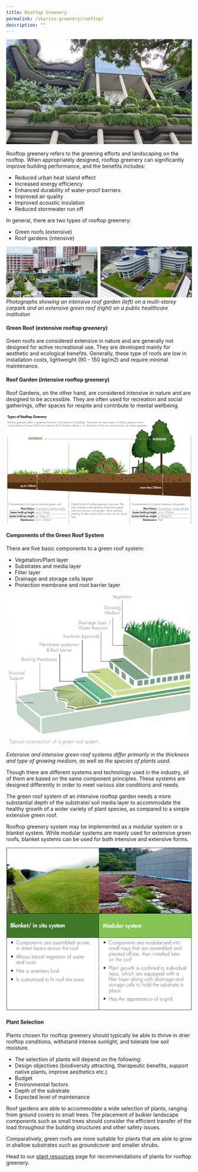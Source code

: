 ```yaml
---
title: Rooftop Greenery
permalink: /skyrise-greenery/rooftop/
description: ""
---
```

<img style="width:550px" src="/images/Skyrise%20Greenery/parkroyal.jpg">

Rooftop greenery refers to the greening efforts and landscaping on the rooftop. When appropriately designed, rooftop greenery can significantly improve building performance, and the benefits includes:

* Reduced urban heat island effect
* Increased energy efficiency
* Enhanced durability of water-proof barriers
* Improved air quality
* Improved acoustic insulation
* Reduced stormwater run off


In general, there are two types of rooftop greenery:

* Green roofs (extensive)
* Roof gardens (intensive)


![](/images/Skyrise%20Greenery/rooftop-intensive-extensive.png)
*Photographs showing an intensive roof garden (left) on a multi-storey carpark and an extensive green roof (right) on a public healthcare institution*

#### **Green Roof (extensive rooftop greenery)**
Green roofs are considered extensive in nature and are generally not designed for active recreational use. They are developed mainly for aesthetic and ecological benefits. Generally, these type of roofs are low in installation costs, lightweight (90 - 150 kg/m2) and require minimal maintenance.

#### **Roof Garden (intensive rooftop greenery)**
Roof Gardens, on the other hand, are considered intensive in nature and are designed to be accessible. They are often used for recreation and social gatherings, offer spaces for respite and contribute to mental wellbeing.

![](/images/Graphics/types-of-rooftop-greenery.PNG)

#### **Components of the Green Roof System**
There are five basic components to a green roof system:

*   Vegetation/Plant layer
*   Substrates and media layer
*   Filter layer
*   Drainage and storage cells layer
*   Protection membrane and root barrier layer

<img style="width:500px" src="/images/Graphics/green-roof-cross-section.png">

*Extensive and intensive green roof systems differ primarily in the thickness and type of growing medium, as well as the species of plants used.*

Though there are different systems and technology used in the industry, all of them are based on the same component principles. These systems are designed differently in order to meet various site conditions and needs.

The green roof system of an intensive rooftop garden needs a more substantial depth of the substrate/ soil media layer to accommodate the healthy growth of a wider variety of plant species, as compared to a simple extensive green roof.

Rooftop greenery system may be implemented as a modular system or a blanket system. While modular systems are mainly used for extensive green roofs, blanket systems can be used for both intensive and extensive forms.

<img style="width:550px" src="/images/Graphics/blanketmodularsystem.png">

#### **Plant Selection**
Plants chosen for rooftop greenery should typically be able to thrive in drier rooftop conditions, withstand intense sunlight, and tolerate low soil moisture.

* The selection of plants will depend on the following:
* Design objectives (biodiversity attracting, therapeutic benefits, support native plants, improve aesthetics etc.)
* Budget
* Environmental factors
* Depth of the substrate
* Expected level of maintenance

Roof gardens are able to accommodate a wide selection of plants, ranging from ground covers to small trees. The placement of bulkier landscape components such as small trees should consider the efficient transfer of the load throughout the building structures and other safety issues.
 
Comparatively, green roofs are more suitable for plants that are able to grow in shallow substrates such as groundcover and smaller shrubs.

Head to our [plant resources](/resources/plant-resources/) page for recommendations of plants for rooftop greenery.